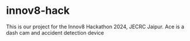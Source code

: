 # innov8-hack

This is our project for the Innov8 Hackathon 2024, JECRC Jaipur. Ace is a dash cam and accident detection device 
